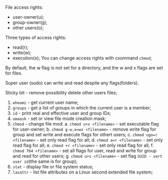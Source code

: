 File access rights:
  - user-owner(u);
  - group-owner(g);
  - other users(o);

Three types of access rights:
  - read(r);
  - write(w);
  - execution(x);
You can change access rights with cxommand ```chmod```;

By default, the w flag is not set for a directory, and the w and x flags are set for files.

Super user (sudo) can write and read despite any flags(folders).

Sticky bit - remove possibility delete other users files;

1. ```whoami``` - get current user name;
2. ```groups``` - get a list of groups in which the current user is a member;
3. ```id``` - print real and effective user and group IDs;
4. ```umaask``` - set or view file mode creation mask;
5. ```chmod``` - change file mod:
  a. ```chmod u+x <filename>``` - set executable flag for user-owner;
  b. ```chmod g-w,o=wx <filename>``` - remove write flag for group and set write and execute flags for othert users;
  c. ```chmod ugo=r <filename>``` - set only read flag for all;
  d. ```chmod a=r <filename>``` - set only read flag for all;
  e. ```chmod +r <filename>``` - set only read flag for all;
  f. ```chmod 764 <filename>``` - set all flags for user, read and write for group and read for other users;
  g. ```chmod u+s <filename>``` - set flag ```SUID - sert user id```(the same is for group);
6. ```stat``` - display file or file system status;
7. ```lasattr``` - list file attributes on a Linux second extended file system;
